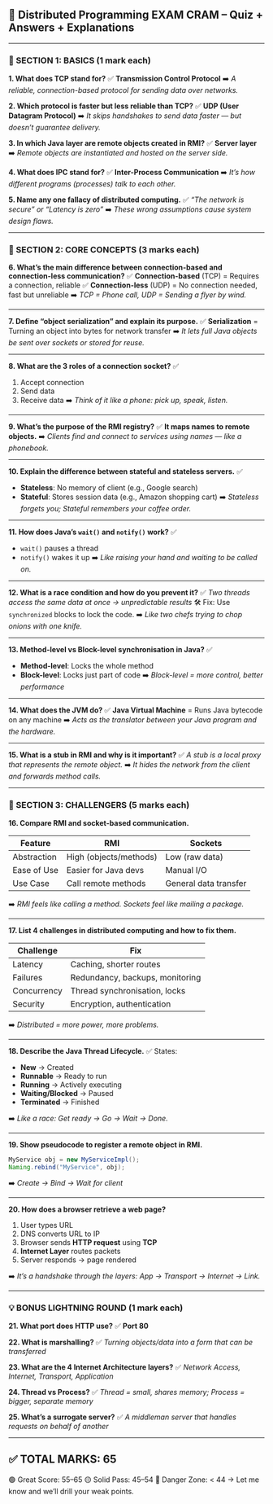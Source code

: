 ## 🚀 Distributed Programming EXAM CRAM – Quiz + Answers + Explanations

---

### 🔹 SECTION 1: BASICS (1 mark each)

**1. What does TCP stand for?**
✅ **Transmission Control Protocol**
➡️ *A reliable, connection-based protocol for sending data over networks.*

**2. Which protocol is faster but less reliable than TCP?**
✅ **UDP (User Datagram Protocol)**
➡️ *It skips handshakes to send data faster — but doesn’t guarantee delivery.*

**3. In which Java layer are remote objects created in RMI?**
✅ **Server layer**
➡️ *Remote objects are instantiated and hosted on the server side.*

**4. What does IPC stand for?**
✅ **Inter-Process Communication**
➡️ *It’s how different programs (processes) talk to each other.*

**5. Name any one fallacy of distributed computing.**
✅ *“The network is secure” or “Latency is zero”*
➡️ *These wrong assumptions cause system design flaws.*

---

### 🔸 SECTION 2: CORE CONCEPTS (3 marks each)

**6. What’s the main difference between connection-based and connection-less communication?**
✅ **Connection-based** (TCP) = Requires a connection, reliable
✅ **Connection-less** (UDP) = No connection needed, fast but unreliable
➡️ *TCP = Phone call, UDP = Sending a flyer by wind.*

---

**7. Define “object serialization” and explain its purpose.**
✅ **Serialization** = Turning an object into bytes for network transfer
➡️ *It lets full Java objects be sent over sockets or stored for reuse.*

---

**8. What are the 3 roles of a connection socket?**
✅

1. Accept connection
2. Send data
3. Receive data
   ➡️ *Think of it like a phone: pick up, speak, listen.*

---

**9. What’s the purpose of the RMI registry?**
✅ **It maps names to remote objects.**
➡️ *Clients find and connect to services using names — like a phonebook.*

---

**10. Explain the difference between stateful and stateless servers.**
✅

* **Stateless**: No memory of client (e.g., Google search)
* **Stateful**: Stores session data (e.g., Amazon shopping cart)
  ➡️ *Stateless forgets you; Stateful remembers your coffee order.*

---

**11. How does Java’s `wait()` and `notify()` work?**
✅

* `wait()` pauses a thread
* `notify()` wakes it up
  ➡️ *Like raising your hand and waiting to be called on.*

---

**12. What is a race condition and how do you prevent it?**
✅ *Two threads access the same data at once → unpredictable results*
🛠️ Fix: Use `synchronized` blocks to lock the code.
➡️ *Like two chefs trying to chop onions with one knife.*

---

**13. Method-level vs Block-level synchronisation in Java?**
✅

* **Method-level**: Locks the whole method
* **Block-level**: Locks just part of code
  ➡️ *Block-level = more control, better performance*

---

**14. What does the JVM do?**
✅ **Java Virtual Machine** = Runs Java bytecode on any machine
➡️ *Acts as the translator between your Java program and the hardware.*

---

**15. What is a stub in RMI and why is it important?**
✅ *A stub is a local proxy that represents the remote object.*
➡️ *It hides the network from the client and forwards method calls.*

---

### 🔺 SECTION 3: CHALLENGERS (5 marks each)

**16. Compare RMI and socket-based communication.**

| Feature     | RMI                    | Sockets               |
| ----------- | ---------------------- | --------------------- |
| Abstraction | High (objects/methods) | Low (raw data)        |
| Ease of Use | Easier for Java devs   | Manual I/O            |
| Use Case    | Call remote methods    | General data transfer |

➡️ *RMI feels like calling a method. Sockets feel like mailing a package.*

---

**17. List 4 challenges in distributed computing and how to fix them.**

| Challenge   | Fix                             |
| ----------- | ------------------------------- |
| Latency     | Caching, shorter routes         |
| Failures    | Redundancy, backups, monitoring |
| Concurrency | Thread synchronisation, locks   |
| Security    | Encryption, authentication      |

➡️ *Distributed = more power, more problems.*

---

**18. Describe the Java Thread Lifecycle.**
✅ States:

* **New** → Created
* **Runnable** → Ready to run
* **Running** → Actively executing
* **Waiting/Blocked** → Paused
* **Terminated** → Finished

➡️ *Like a race: Get ready → Go → Wait → Done.*

---

**19. Show pseudocode to register a remote object in RMI.**

```java
MyService obj = new MyServiceImpl();
Naming.rebind("MyService", obj);
```

➡️ *Create → Bind → Wait for client*

---

**20. How does a browser retrieve a web page?**

1. User types URL
2. DNS converts URL to IP
3. Browser sends **HTTP request** using **TCP**
4. **Internet Layer** routes packets
5. Server responds → page rendered

➡️ *It’s a handshake through the layers: App → Transport → Internet → Link.*

---

### 💡 BONUS LIGHTNING ROUND (1 mark each)

**21. What port does HTTP use?**
✅ **Port 80**

**22. What is marshalling?**
✅ *Turning objects/data into a form that can be transferred*

**23. What are the 4 Internet Architecture layers?**
✅ *Network Access, Internet, Transport, Application*

**24. Thread vs Process?**
✅ *Thread = small, shares memory; Process = bigger, separate memory*

**25. What’s a surrogate server?**
✅ *A middleman server that handles requests on behalf of another*

---

## ✅ TOTAL MARKS: 65

🟢 Great Score: 55–65
🟡 Solid Pass: 45–54
🔴 Danger Zone: < 44 → Let me know and we’ll drill your weak points.
